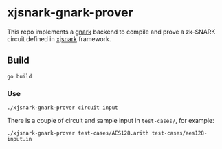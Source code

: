 # xjsnark-gnark-prover

This repo implements a [gnark](https://github.com/ConsenSys/gnark) backend to compile and prove a zk-SNARK circuit defined in [xjsnark](https://github.com/akosba/xjsnark) framework.


## Build
```
go build
```

### Use
```
./xjsnark-gnark-prover circuit input
```

There is a couple of circuit and sample input in `test-cases/`, for example: 
```
./xjsnark-gnark-prover test-cases/AES128.arith test-cases/aes128-input.in
``` 